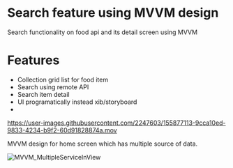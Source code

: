 # Search feature using MVVM design
Search functionality on food api and its detail screen using MVVM

# Features
- Collection grid list for food item
- Search using remote API
- Search item detail
- UI programatically instead xib/storyboard
- 
https://user-images.githubusercontent.com/2247603/155877113-9cca10ed-9833-4234-b9f2-60d91828874a.mov

MVVM design for home screen which has multiple source of data.

![MVVM_MultipleServiceInView](https://user-images.githubusercontent.com/2247603/162949585-f7a49135-679e-4436-a332-a8329d78943b.png)
